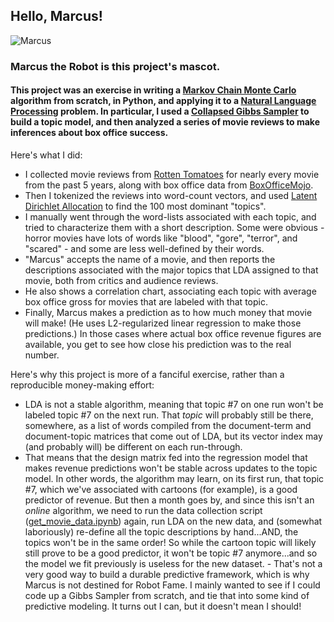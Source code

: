 ## Hello, Marcus! 
![Marcus](img/marcus.png)
### Marcus the Robot is this project's mascot.  

#### This project was an exercise in writing a [Markov Chain Monte Carlo](https://en.wikipedia.org/wiki/Markov_chain_Monte_Carlo) algorithm from scratch, in Python, and applying it to a [Natural Language Processing](https://en.wikipedia.org/wiki/Natural_language_processing) problem.  In particular, I used a [Collapsed Gibbs Sampler](https://en.wikipedia.org/wiki/Gibbs_sampling#Collapsed_Gibbs_sampler) to build a topic model, and then analyzed a series of movie reviews to make inferences about box office success.  

Here's what I did:  

- I collected movie reviews from [Rotten Tomatoes](http://www.rottentomatoes.com/) for nearly every movie from the past 5 years, along with box office data from [BoxOfficeMojo](http://www.boxofficemojo.com/).
- Then I tokenized the reviews into word-count vectors, and used [Latent Dirichlet Allocation](https://en.wikipedia.org/wiki/Latent_Dirichlet_allocation) to find the 100 most dominant "topics".  
- I manually went through the word-lists associated with each topic, and tried to characterize them with a short description.  Some were obvious - horror movies have lots of words like "blood", "gore", "terror", and "scared" - and some are less well-defined by their words.  
- "Marcus" accepts the name of a movie, and then reports the descriptions associated with the major topics that LDA assigned to that movie, both from critics and audience reviews.  
- He also shows a correlation chart, associating each topic with average box office gross for movies that are labeled with that topic.
- Finally, Marcus makes a prediction as to how much money that movie will make!  (He uses L2-regularized linear regression to make those predictions.)  In those cases where actual box office revenue figures are available, you get to see how close his prediction was to the real number.  

Here's why this project is more of a fanciful exercise, rather than a reproducible money-making effort:  
- LDA is not a stable algorithm, meaning that topic #7 on one run won't be labeled topic #7 on the next run.  That *topic* will probably still be there, somewhere, as a list of words compiled from the document-term and document-topic matrices that come out of LDA, but its vector index may (and probably will) be different on each run-through.  
- That means that the design matrix fed into the regression model that makes revenue predictions won't be stable across updates to the topic model.  In other words, the algorithm may learn, on its first run, that topic #7, which we've associated with cartoons (for example), is a good predictor of revenue.  But then a month goes by, and since this isn't an *online* algorithm, we need to run the data collection script ([get\_movie\_data.ipynb](https://github.com/andrewreece/hellomarcus/blob/master/get_movie_data.ipynb)) again, run LDA on the new data, and (somewhat laboriously) re-define all the topic descriptions by hand...AND, the topics won't be in the same order!  So while the cartoon topic will likely still prove to be a good predictor, it won't be topic #7 anymore...and so the model we fit previously is useless for the new dataset.  - That's not a very good way to build a durable predictive framework, which is why Marcus is not destined for Robot Fame.  I mainly wanted to see if I could code up a Gibbs Sampler from scratch, and tie that into some kind of predictive modeling.  It turns out I can, but it doesn't mean I should!